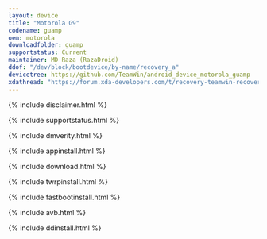 ```yaml
---
layout: device
title: "Motorola G9"
codename: guamp
oem: motorola
downloadfolder: guamp
supportstatus: Current
maintainer: MD Raza (RazaDroid)
ddof: "/dev/block/bootdevice/by-name/recovery_a"
devicetree: https://github.com/TeamWin/android_device_motorola_guamp
xdathread: "https://forum.xda-developers.com/t/recovery-teamwin-recovery-project-3-6-0-for-motorola-g9-play-guamp.4364415/"
---
```


   {% include disclaimer.html %}

   {% include supportstatus.html %}

   {% include dmverity.html %}

   {% include appinstall.html %}

   {% include download.html %}

   {% include twrpinstall.html %}

   {% include fastbootinstall.html %}

   {% include avb.html %}

   {% include ddinstall.html %}
